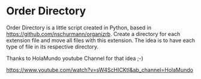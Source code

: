 # Order Directory

Order Directory is a little script created in Python, based in https://github.com/nschurmann/organizrb. Create a directory for each extension file and move all files with this extension. The idea is to have each type of file in its respective directory.

Thanks to HolaMundo youtube Channel for that idea ;-)

https://www.youtube.com/watch?v=sW4ScHICKtI&ab_channel=HolaMundo
